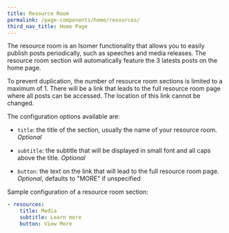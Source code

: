 ```yaml
---
title: Resource Room
permalink: /page-components/home/resources/
third_nav_title: Home Page
---
```

The resource room is an Isomer functionality that allows you to easily publish posts periodically, such as speeches and media releases. The resource room section will automatically feature the 3 latests posts on the home page.

To prevent duplication, the number of resource room sections is limited to a maximum of 1. There will be a link that leads to the full resource room page where all posts can be accessed. The location of this link cannot be changed.

The configuration options available are:

* `title`: the title of the section, usually the name of your resource room. *Optional*

* `subtitle`: the subtitle that will be displayed in small font and all caps above the title. *Optional*

* `button`: the text on the link that will lead to the full resource room page. *Optional*, defaults to "MORE" if unspecified

Sample configuration of a resource room section:

```yml
- resources:
    title: Media
    subtitle: Learn more
    button: View More
```
